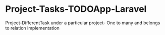 # Project-Tasks-TODOApp-Laravel
 Project-DifferentTask under a particular project- One to many and belongs to relation implementation
